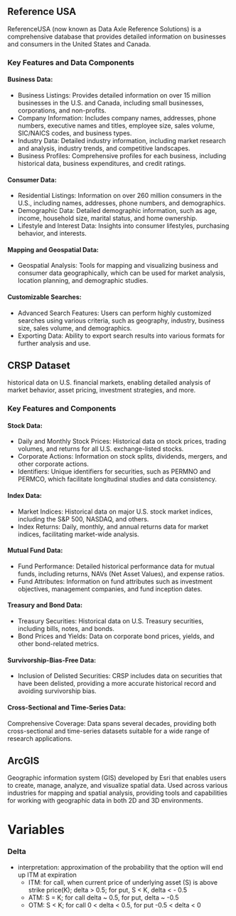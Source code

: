 ## Reference USA 

ReferenceUSA (now known as Data Axle Reference Solutions) is a comprehensive database that provides detailed information on businesses and consumers in the United States and Canada. 
### Key Features and Data Components
#### Business Data:
- Business Listings: Provides detailed information on over 15 million businesses in the U.S. and Canada, including small businesses, corporations, and non-profits.
- Company Information: Includes company names, addresses, phone numbers, executive names and titles, employee size, sales volume, SIC/NAICS codes, and business types.
- Industry Data: Detailed industry information, including market research and analysis, industry trends, and competitive landscapes.
- Business Profiles: Comprehensive profiles for each business, including historical data, business expenditures, and credit ratings.
#### Consumer Data:
- Residential Listings: Information on over 260 million consumers in the U.S., including names, addresses, phone numbers, and demographics.
- Demographic Data: Detailed demographic information, such as age, income, household size, marital status, and home ownership.
- Lifestyle and Interest Data: Insights into consumer lifestyles, purchasing behavior, and interests.
#### Mapping and Geospatial Data:
- Geospatial Analysis: Tools for mapping and visualizing business and consumer data geographically, which can be used for market analysis, location planning, and demographic studies.
#### Customizable Searches:
- Advanced Search Features: Users can perform highly customized searches using various criteria, such as geography, industry, business size, sales volume, and demographics.
- Exporting Data: Ability to export search results into various formats for further analysis and use.

## CRSP Dataset
historical data on U.S. financial markets, enabling detailed analysis of market behavior, asset pricing, investment strategies, and more.

### Key Features and Components
#### Stock Data:
- Daily and Monthly Stock Prices: Historical data on stock prices, trading volumes, and returns for all U.S. exchange-listed stocks.
- Corporate Actions: Information on stock splits, dividends, mergers, and other corporate actions.
- Identifiers: Unique identifiers for securities, such as PERMNO and PERMCO, which facilitate longitudinal studies and data consistency.
#### Index Data:
- Market Indices: Historical data on major U.S. stock market indices, including the S&P 500, NASDAQ, and others.
- Index Returns: Daily, monthly, and annual returns data for market indices, facilitating market-wide analysis.
#### Mutual Fund Data:
- Fund Performance: Detailed historical performance data for mutual funds, including returns, NAVs (Net Asset Values), and expense ratios.
- Fund Attributes: Information on fund attributes such as investment objectives, management companies, and fund inception dates.
#### Treasury and Bond Data:
- Treasury Securities: Historical data on U.S. Treasury securities, including bills, notes, and bonds.
- Bond Prices and Yields: Data on corporate bond prices, yields, and other bond-related metrics.
#### Survivorship-Bias-Free Data:
- Inclusion of Delisted Securities: CRSP includes data on securities that have been delisted, providing a more accurate historical record and avoiding survivorship bias.
#### Cross-Sectional and Time-Series Data:
Comprehensive Coverage: Data spans several decades, providing both cross-sectional and time-series datasets suitable for a wide range of research applications.

## ArcGIS 
Geographic information system (GIS) developed by Esri that enables users to create, manage, analyze, and visualize spatial data. 
Used across various industries for mapping and spatial analysis, providing tools and capabilities for working with geographic data in both 2D and 3D environments.

# Variables 
### Delta
- interpretation: approximation of the probability that the option will end up ITM at expiration
  - ITM: for call, when current price of underlying asset (S) is above strike price(K); delta > 0.5; for put, S < K, delta < - 0.5 
  - ATM: S = K; for call delta ~ 0.5, for put, delta ~ -0.5
  - OTM: S < K; for call 0 < delta < 0.5, for put -0.5 < delta < 0

